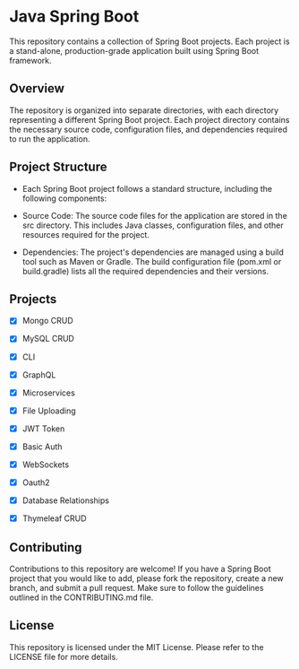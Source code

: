 # Java Spring Boot

This repository contains a collection of Spring Boot projects. Each project is a stand-alone, production-grade application built using Spring Boot framework.

## Overview

The repository is organized into separate directories, with each directory representing a different Spring Boot project. Each project directory contains the necessary source code, configuration files, and dependencies required to run the application.

## Project Structure

- Each Spring Boot project follows a standard structure, including the following components:

- Source Code: The source code files for the application are stored in the src directory. This includes Java classes, configuration files, and other resources required for the project.

- Dependencies: The project's dependencies are managed using a build tool such as Maven or Gradle. The build configuration file (pom.xml or build.gradle) lists all the required dependencies and their versions.

## Projects

- [x] Mongo CRUD
- [x] MySQL CRUD
- [x] CLI 
- [x] GraphQL
- [x] Microservices
- [x] File Uploading
- [x] JWT Token
- [x] Basic Auth
- [x] WebSockets
- [x] Oauth2
- [x] Database Relationships
- [x] Thymeleaf CRUD 


## Contributing
Contributions to this repository are welcome! If you have a Spring Boot project that you would like to add, please fork the repository, create a new branch, and submit a pull request. Make sure to follow the guidelines outlined in the CONTRIBUTING.md file.

## License
This repository is licensed under the MIT License. Please refer to the LICENSE file for more details.

